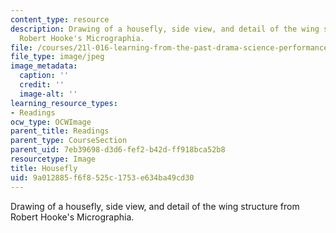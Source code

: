 ```yaml
---
content_type: resource
description: Drawing of a housefly, side view, and detail of the wing structure from
  Robert Hooke's Micrographia.
file: /courses/21l-016-learning-from-the-past-drama-science-performance-spring-2009/9a012885f6f8525c1753e634ba49cd30_fly.jpg
file_type: image/jpeg
image_metadata:
  caption: ''
  credit: ''
  image-alt: ''
learning_resource_types:
- Readings
ocw_type: OCWImage
parent_title: Readings
parent_type: CourseSection
parent_uid: 7eb39698-d3d6-fef2-b42d-ff918bca52b8
resourcetype: Image
title: Housefly
uid: 9a012885-f6f8-525c-1753-e634ba49cd30
---
```

Drawing of a housefly, side view, and detail of the wing structure from Robert Hooke's Micrographia.

